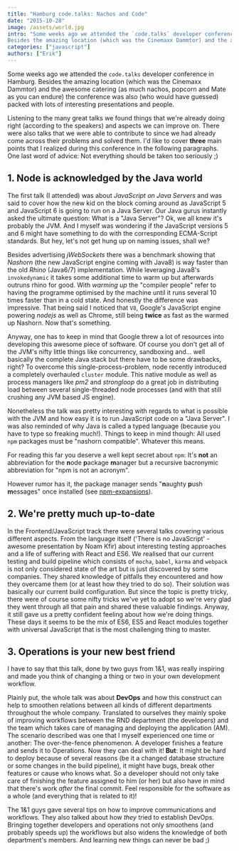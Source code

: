 ```yaml
---
title: "Hamburg code.talks: Nachos and Code"
date: "2015-10-28"
image: /assets/world.jpg
intro: "Some weeks ago we attended the `code.talks` developer conference in Hamburg.
Besides the amazing location (which was the Cinemaxx Dammtor) and the awesome catering (as much nachos, popcorn and Mate as you can endure) the conference was also (who would have guessed that) packed with lots of interesting presentations and people."
categories: ["javascript"]
authors: ["Erik"]
---
```


Some weeks ago we attended the `code.talks` developer conference in Hamburg.
Besides the amazing location (which was the Cinemaxx Dammtor) and the awesome catering (as much nachos, popcorn and Mate as you can endure) the conference was also (who would have guessed) packed with lots of interesting presentations and people.

Listening to the many great talks we found things that we're already doing right (according to the speakers) and aspects we can improve on.
There were also talks that we were able to contribute to since we had already come across their problems and solved them.
I'd like to cover **three** main points that I realized during this conference in the following paragraphs.
One last word of advice: Not everything should be taken too seriously ;)

## 1. Node is acknowledged by the Java world

The first talk (I attended) was about _JavaScript on Java Servers_ and was said to cover how the new kid on the block coming around as JavaScript 5 and JavaScript 6 is going to run on a Java Server.
Our Java gurus instantly asked the ultimate question: What is a "Java Server"?
Ok, we all knew it's probably the JVM.
And I myself was wondering if the JavaScript versions 5 and 6 might have something to do with the corresponding ECMA-Script standards.
But hey, let's not get hung up on naming issues, shall we?

Besides advertising _jWebSockets_ there was a benchmark showing that _Nashorn_ (the new JavaScript engine coming with Java8) is way faster than the old _Rhino_ (Java6/7) implementation.
While leveraging Java8's `invokedynamic` it takes some additional time to warm up but afterwards outruns rhino for good.
With _warming up_ the "compiler people" refer to having the programme optimised by the machine until it runs several 10 times faster than in a cold state.
And honestly the difference was impressive.
That being said I noticed that `V8`, Google's JavaScript engine powering _nodejs_ as well as Chrome, still being **twice** as fast as the warmed up Nashorn.
Now that's something.

Anyway, one has to keep in mind that Google threw a lot of resources into developing this awesome piece of software.
Of course you don't get all of the JVM's nifty little things like concurrency, sandboxing and... well basically the complete Java stack but there have to be some drawbacks, right?
To overcome this single-process-problem, node recently introduced a completely overhauled `cluster` module.
This native module as well as process managers like _pm2_ and _strongloop_ do a great job in distributing load between several single-threaded node processes (and with that still crushing any JVM based JS engine).

Nonetheless the talk was pretty interesting with regards to what is possible with the JVM and how easy it is to run JavaScript code on a "Java Server". I was also reminded of why Java is called a typed language (because you have to type so freaking much!).
Things to keep in mind though: All used `npm` packages must be "nashorn compatible".
Whatever this means.

For reading this far you deserve a well kept secret about `npm`: It's **not** an abbreviation for the **n**ode **p**ackage **m**anager but a recursive bacronymic abbreviation for "npm is not an acronym".

However rumor has it, the package manager sends "**n**aughty **p**ush **m**essages" once installed (see [npm-expansions](https://github.com/npm/npm-expansions)).

## 2. We're pretty much up-to-date

In the Frontend/JavaScript track there were several talks covering various different aspects.
From the language itself ('There is no JavaScript' - awesome presentation by Noam Kfir) about interesting testing approaches and a life of suffering with React and ES6.
We realised that our current testing and build pipeline which consists of `mocha`, `babel`, `karma` and `webpack` is not only considered state of the art but is just discovered by some companies.
They shared knowledge of pitfalls they encountered and how they overcame them (or at least how they tried to do so).
Their solution was basically our current build configuration.
But since the topic is pretty tricky, there were of course some nifty tricks we've yet to adopt so we're very glad they went through all that pain and shared these valuable findings.
Anyway, it still gave us a pretty confident feeling about how we're doing things.
These days it seems to be the mix of ES6, ES5 and React modules together with universal JavaScript that is the most challenging thing to master.

## 3. Operations is your new best friend

I have to say that this talk, done by two guys from 1&1, was really inspiring and made you think of changing a thing or two in your own development workflow.

Plainly put, the whole talk was about **DevOps** and how this construct can help to smoothen relations between all kinds of different departments throughout the whole company.
Translated to ourselves they mainly spoke of improving workflows between the RND department (the developers) and the team which takes care of managing and deploying the application (AM).
The scenario described was one that I myself experienced one time or another: The over-the-fence phenomenon.
A developer finishes a feature and sends it to Operations.
Now they can deal with it!
**But**: It might be hard to deploy because of several reasons (be it a changed database structure or some changes in the build pipeline), it might have bugs, break other features or cause who knows what.
So a developer should not only take care of finishing the feature assigned to him (or her) but also have in mind that there's work _after_ the final commit.
Feel responsible for the software as a whole (and everything that is related to it)!

The 1&1 guys gave several tips on how to improve communications and workflows. They also talked about how _they_ tried to establish DevOps.
Bringing together developers and operations not only smoothens (and probably speeds up) the workflows but also widens the knowledge of both department's members.
And learning new things can never be bad ;)
